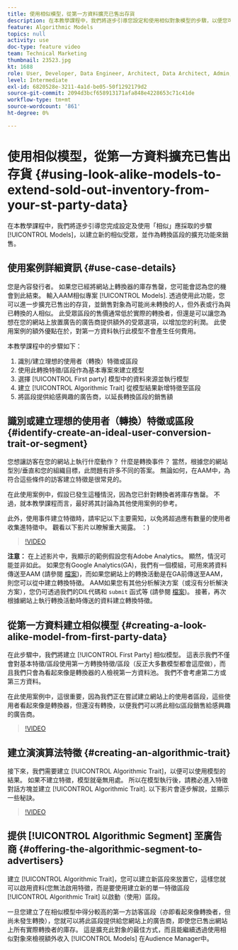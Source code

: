 ```yaml
---
title: 使用相似模型，從第一方資料擴充已售出存貨
description: 在本教學課程中，我們將逐步引導您設定和使用相似對象模型的步驟，以便您可以建立新的相似對象，並將其作為轉換區段的擴充功能來銷售。
feature: Algorithmic Models
topics: null
activity: use
doc-type: feature video
team: Technical Marketing
thumbnail: 23523.jpg
kt: 1688
role: User, Developer, Data Engineer, Architect, Data Architect, Admin, Leader
level: Intermediate
exl-id: 6820528e-3211-4a1d-be05-50f1292179d2
source-git-commit: 2094d3bcf658913171afa848e4228653c71c41de
workflow-type: tm+mt
source-wordcount: '861'
ht-degree: 0%

---
```


# 使用相似模型，從第一方資料擴充已售出存貨 {#using-look-alike-models-to-extend-sold-out-inventory-from-your-st-party-data}

在本教學課程中，我們將逐步引導您完成設定及使用「相似」應採取的步驟 [!UICONTROL Models]，以建立新的相似受眾，並作為轉換區段的擴充功能來銷售。

## 使用案例詳細資訊 {#use-case-details}

您是內容發行者。 如果您已經將網站上轉換器的庫存售罄，您可能會認為您的機會到此結束。 輸入AAM相似專案 [!UICONTROL Models]. 透過使用此功能，您可以進一步擴充已售出的存貨，並銷售對象為可能尚未轉換的人，但外表或行為與已轉換的人相似。 此受眾區段的售價通常低於實際的轉換者，但還是可以讓您為想在您的網站上放置廣告的廣告商提供額外的受眾選項，以增加您的利潤。 此使用案例的額外優點在於，對第一方資料執行此模型不會產生任何費用。

本教學課程中的步驟如下：

1. 識別/建立理想的使用者（轉換）特徵或區段
1. 使用此轉換特徵/區段作為基本專案來建立模型
1. 選擇 [!UICONTROL First party] 模型中的資料來源並執行模型
1. 建立 [!UICONTROL Algorithmic Trait] 從模型結果新增特徵至區段
1. 將區段提供給感興趣的廣告商，以延長轉換區段的銷售額

## 識別或建立理想的使用者（轉換）特徵或區段 {#identify-create-an-ideal-user-conversion-trait-or-segment}

您想讓訪客在您的網站上執行什麼動作？ 什麼是轉換事件？ 當然，根據您的網站型別/垂直和您的組織目標，此問題有許多不同的答案。 無論如何，在AAM中，為符合這些條件的訪客建立特徵是很常見的。

在此使用案例中，假設已發生這種情況，因為您已針對轉換者將庫存售罄。 不過，就本教學課程而言，最好將其討論為其他使用案例的參考。

此外，使用事件建立特徵時，請牢記以下主要需知，以免將超過應有數量的使用者收集進特徵中。 觀看以下影片以瞭解重大揭露。 ：)

>[!VIDEO](https://video.tv.adobe.com/v/23431/?quality=12)

**注意：** 在上述影片中，我顯示的範例假設您有Adobe Analytics。 顯然，情況可能並非如此。 如果您有Google Analytics(GA)，我們有一個模組，可用來將資料傳送至AAM (請參閱 [檔案](https://experienceleague.adobe.com/docs/audience-manager/user-guide/dil-api/dil-overview.html))，而如果您網站上的轉換活動是在GA前傳送至AAM，則您可以從中建立轉換特徵。 AAM如果您有其他分析解決方案（或沒有分析解決方案），您仍可透過我們的DIL代碼和 `submit` 函式等 (請參閱 [檔案](https://experienceleague.adobe.com/docs/audience-manager/user-guide/dil-api/dil-modules.html))。 接著，再次根據網站上執行轉換活動時傳送的資料建立轉換特徵。

## 從第一方資料建立相似模型 {#creating-a-look-alike-model-from-first-party-data}

在此步驟中，我們將建立 [!UICONTROL First Party] 相似模型。 這表示我們不僅會對基本特徵/區段使用第一方轉換特徵/區段（反正大多數模型都會這麼做），而且我們只會為看起來像是轉換器的人檢視第一方資料池。 我們不會考慮第二方或第三方資料。

在此使用案例中，這很重要，因為我們正在嘗試建立網站上的使用者區段，這些使用者看起來像是轉換器，但還沒有轉換，以便我們可以將此相似區段銷售給感興趣的廣告商。

>[!VIDEO](https://video.tv.adobe.com/v/23504/?quality-12)

## 建立演演算法特徵 {#creating-an-algorithmic-trait}

接下來，我們需要建立 [!UICONTROL Algorithmic Trait]，以便可以使用模型的結果。 如果不建立特徵，模型就毫無用處。 所以在模型執行後，請務必進入特徵對話方塊並建立 [!UICONTROL Algorithmic Trait]. 以下影片會逐步解說，並顯示一些秘訣。

>[!VIDEO](https://video.tv.adobe.com/v/23523/?quality=12)

## 提供 [!UICONTROL Algorithmic Segment] 至廣告商 {#offering-the-algorithmic-segment-to-advertisers}

建立 [!UICONTROL Algorithmic Trait]，您可以建立新區段來放置它，這樣您就可以啟用資料(您無法啟用特徵，而是要使用建立新的單一特徵區段 [!UICONTROL Algorithmic Trait] 以啟動（使用）區段。

一旦您建立了在相似模型中得分較高的第一方訪客區段（亦即看起來像轉換者，但尚未發生轉換），您就可以將此區段提供給您網站上的廣告商，即使您已售出網站上所有實際轉換者的庫存。 這是擴充此對象的最佳方式，而且能繼續透過使用相似對象來檢視額外收入 [!UICONTROL Models] 在Audience Manager中。
